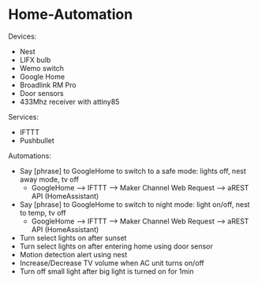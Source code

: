 # Home-Automation

Devices:
 - Nest
 - LIFX bulb
 - Wemo switch
 - Google Home
 - Broadlink RM Pro
 - Door sensors 
 - 433Mhz receiver with attiny85 
 
Services:
 - IFTTT
 - Pushbullet
 
Automations:
- Say [phrase] to GoogleHome to switch to a safe mode: lights off, nest away mode, tv off
  	- GoogleHome --> IFTTT --> Maker Channel Web Request --> aREST API (HomeAssistant)
- Say [phrase] to GoogleHome to switch to night mode: light on/off, nest to temp, tv off
	- GoogleHome --> IFTTT --> Maker Channel Web Request --> aREST API (HomeAssistant)
- Turn select lights on after sunset
- Turn select lights on after entering home using door sensor
- Motion detection alert using nest
- Increase/Decrease TV volume when AC unit turns on/off
- Turn off small light after big light is turned on for 1min
